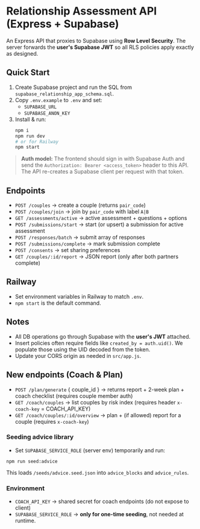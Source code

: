 # Relationship Assessment API (Express + Supabase)

An Express API that proxies to Supabase using **Row Level Security**. The server forwards the **user's Supabase JWT** so all RLS policies apply exactly as designed.

## Quick Start

1. Create Supabase project and run the SQL from `supabase_relationship_app_schema.sql`.
2. Copy `.env.example` to `.env` and set:
   - `SUPABASE_URL`
   - `SUPABASE_ANON_KEY`
3. Install & run:
   ```bash
   npm i
   npm run dev
   # or for Railway
   npm start
   ```

> **Auth model:** The frontend should sign in with Supabase Auth and send the `Authorization: Bearer <access_token>` header to this API. The API re-creates a Supabase client per request with that token.

## Endpoints

- `POST /couples` → create a couple (returns `pair_code`)
- `POST /couples/join` → join by `pair_code` with label `A|B`
- `GET /assessments/active` → active assessment + questions + options
- `POST /submissions/start` → start (or upsert) a submission for active assessment
- `POST /responses/batch` → submit array of responses
- `POST /submissions/complete` → mark submission complete
- `POST /consents` → set sharing preferences
- `GET /couples/:id/report` → JSON report (only after both partners complete)

## Railway

- Set environment variables in Railway to match `.env`.
- `npm start` is the default command.

## Notes

- All DB operations go through Supabase with the **user's JWT** attached.
- Insert policies often require fields like `created_by = auth.uid()`. We populate those using the UID decoded from the token.
- Update your CORS origin as needed in `src/app.js`.

## New endpoints (Coach & Plan)
- `POST /plan/generate` { couple_id } → returns report + 2-week plan + coach checklist (requires couple member auth)
- `GET /coach/couples` → list couples by risk index (requires header `x-coach-key` = COACH_API_KEY)
- `GET /coach/couples/:id/overview` → plan + (if allowed) report for a couple (requires `x-coach-key`)

### Seeding advice library
- Set `SUPABASE_SERVICE_ROLE` (server env) temporarily and run:
```
npm run seed:advice
```
This loads `/seeds/advice.seed.json` into `advice_blocks` and `advice_rules`.

### Environment
- `COACH_API_KEY` → shared secret for coach endpoints (do not expose to client)
- `SUPABASE_SERVICE_ROLE` → **only for one-time seeding**, not needed at runtime.
